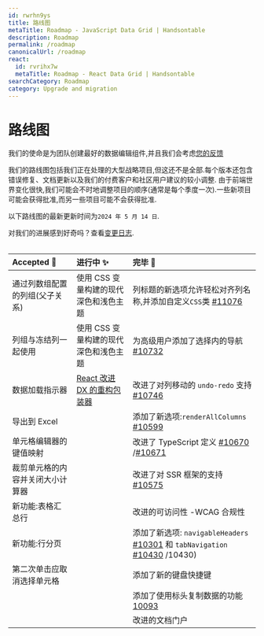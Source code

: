 ```yaml
---
id: rwrhn9ys
title: 路线图
metaTitle: Roadmap - JavaScript Data Grid | Handsontable
description: Roadmap
permalink: /roadmap
canonicalUrl: /roadmap
react:
  id: rvrihx7w
  metaTitle: Roadmap - React Data Grid | Handsontable
searchCategory: Roadmap
category: Upgrade and migration
---
```


# 路线图

我们的使命是为团队创建最好的数据编辑组件,并且我们会考虑[您的反馈](https://github.com/handsontable/handsontable/discussions)

我们的路线图包括我们正在处理的大型战略项目,但这还不是全部.每个版本还包含错误修复、文档更新以及我们的付费客户和社区用户建议的较小调整.
由于前端世界变化很快,我们可能会不时地调整项目的顺序(通常是每个季度一次).一些新项目可能会获得批准,而另一些项目可能不会获得批准.

以下路线图的最新更新时间为`2024 年 5 月 14 日`.

对我们的进展感到好奇吗？查看[变更日志](@/guides/upgrade-and-migration/changelog/changelog.md).
<br><br>

| Accepted 🎯                       | 进行中 ✨                                                                              | 完毕 🏁                                                                                                                                                                                    |
| :------------------------------- | :------------------------------------------------------------------------------------ | :---------------------------------------------------------------------------------------------------------------------------------------------------------------------------------------- |
| 通过列数组配置的列组(父子关系)   | 使用 CSS 变量构建的现代深色和浅色主题                                                 | 列标题的新选项允许轻松对齐列名称,并添加自定义`CSS`类 [#11076](https://github.com/handsontable/handsontable/pull/11076)                                                                    |
| 列组与冻结列一起使用             | 使用 CSS 变量构建的现代深色和浅色主题                                                 | 为高级用户添加了选择内的导航 [#10732](https://github.com/handsontable/handsontable/pull/10732)                                                                                            |
| 数据加载指示器                   | [React 改进 DX 的重构包装器](https://github.com/handsontable/handsontable/pull/10831) | 改进了对列移动的 `undo-redo` 支持 [#10746](https://github.com/handsontable/handsontable/pull/10746)                                                                                       |
| 导出到 Excel                     |                                                                                       | 添加了新选项:`renderAllColumns` [#10599](https://github.com/handsontable/handsontable/pull/10599)                                                                                         |
| 单元格编辑器的键值映射           |                                                                                       | 改进了 TypeScript 定义 [#10670](https://github.com/handsontable/handsontable/pull/10670) /[#10671](https://github.com/handsontable/handsontable/pull/10671)                               |
| 裁剪单元格的内容并关闭大小计算器 |                                                                                       | 改进了对 SSR 框架的支持 [#10575](https://github.com/handsontable/handsontable/pull/10575)                                                                                                 |
| 新功能:表格汇总行                |                                                                                       | 改进的可访问性 -WCAG 合规性                                                                                                                                                               |
| 新功能:行分页                    |                                                                                       | 添加了新选项: `navigableHeaders` [#10301](https://github.com/handsontable/handsontable/pull/10301) 和 `tabNavigation` [#10430](https://github.com/handsontable/handsontable/pull) /10430) |
| 第二次单击应取消选择单元格       |                                                                                       | 添加了新的键盘快捷键                                                                                                                                                                      |
|                                  |                                                                                       | 添加了使用标头复制数据的功能 [10093](https://github.com/handsontable/handsontable/pull/10093)                                                                                             |
|                                  |                                                                                       | 改进的文档门户                                                                                                                                                                            |
